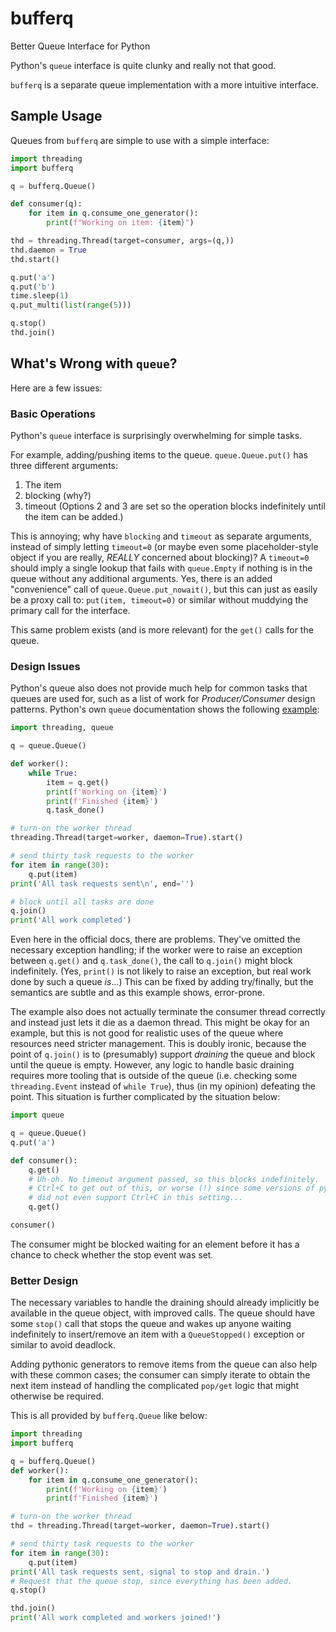 # bufferq

Better Queue Interface for Python

Python's `queue` interface is quite clunky and really not that good.

`bufferq` is a separate queue implementation with a more intuitive interface.

## Sample Usage

Queues from `bufferq` are simple to use with a simple interface:
```python
import threading
import bufferq

q = bufferq.Queue()

def consumer(q):
    for item in q.consume_one_generator():
        print(f"Working on item: {item}")

thd = threading.Thread(target=consumer, args=(q,))
thd.daemon = True
thd.start()

q.put('a')
q.put('b')
time.sleep(1)
q.put_multi(list(range(5)))

q.stop()
thd.join()
```

## What's Wrong with `queue`?

Here are a few issues:

### Basic Operations

Python's `queue` interface is surprisingly overwhelming for simple tasks.

For example, adding/pushing items to the queue.
`queue.Queue.put()` has three different arguments:
 1. The item
 2. blocking (why?)
 3. timeout
(Options 2 and 3 are set so the operation blocks indefinitely until the
item can be added.)

This is annoying; why have `blocking` and `timeout` as separate arguments,
instead of simply letting `timeout=0` (or maybe even some placeholder-style
object if you are really, _REALLY_ concerned about blocking)? A `timeout=0`
should imply a single lookup that fails with `queue.Empty` if nothing is in
the queue without any additional arguments.
Yes, there is an added "convenience" call of `queue.Queue.put_nowait()`,
but this can just as easily be a proxy call to: `put(item, timeout=0)` or
similar without muddying the primary call for the interface.

This same problem exists (and is more relevant) for the `get()` calls for
the queue.

### Design Issues

Python's queue also does not provide much help for common tasks that queues
are used for, such as a list of work for _Producer/Consumer_ design patterns.
Python's own `queue` documentation shows the following
[example](https://docs.python.org/3/library/queue.html#queue.Queue.join):
```python
import threading, queue

q = queue.Queue()

def worker():
    while True:
        item = q.get()
        print(f'Working on {item}')
        print(f'Finished {item}')
        q.task_done()

# turn-on the worker thread
threading.Thread(target=worker, daemon=True).start()

# send thirty task requests to the worker
for item in range(30):
    q.put(item)
print('All task requests sent\n', end='')

# block until all tasks are done
q.join()
print('All work completed')
```
Even here in the official docs, there are problems. They've omitted the
necessary exception handling; if the worker were to raise an exception between
`q.get()` and `q.task_done()`, the call to `q.join()` might block indefinitely.
(Yes, `print()` is not likely to raise an exception, but real work done by such
a queue _is_...)
This can be fixed by adding try/finally, but the semantics are subtle and as
this example shows, error-prone.

The example also does not actually terminate the consumer thread correctly and
instead just lets it die as a daemon thread. This might be okay for an example,
but this is not good for realistic uses of the queue where resources need
stricter management. This is doubly ironic, because the point of `q.join()` is
to (presumably) support _draining_ the queue and block until the queue is
empty. However, any logic to handle basic draining requires more tooling that
is outside of the queue (i.e. checking some `threading.Event` instead of
`while True`), thus (in my opinion) defeating the point. This situation is
further complicated by the situation below:
```python
import queue

q = queue.Queue()
q.put('a')

def consumer():
    q.get()
    # Uh-oh. No timeout argument passed, so this blocks indefinitely.
    # Ctrl+C to get out of this, or worse (!) since some versions of python
    # did not even support Ctrl+C in this setting...
    q.get()

consumer()
```
The consumer might be blocked waiting for an element before it has a chance to
check whether the stop event was set.

### Better Design

The necessary variables to handle the draining should already implicitly be
available in the queue object, with improved calls. The queue should have some
`stop()` call that stops the queue and wakes up anyone waiting indefinitely to
insert/remove an item with a `QueueStopped()` exception or similar to avoid
deadlock.

Adding pythonic generators to remove items from the queue can also help with
these common cases; the consumer can simply iterate to obtain the next item
instead of handling the complicated `pop/get` logic that might otherwise be
required.

This is all provided by `bufferq.Queue` like below:
```python
import threading
import bufferq

q = bufferq.Queue()
def worker():
    for item in q.consume_one_generator():
        print(f'Working on {item}')
        print(f'Finished {item}')

# turn-on the worker thread
thd = threading.Thread(target=worker, daemon=True).start()

# send thirty task requests to the worker
for item in range(30):
    q.put(item)
print('All task requests sent, signal to stop and drain.')
# Request that the queue stop, since everything has been added.
q.stop()

thd.join()
print('All work completed and workers joined!')
```
